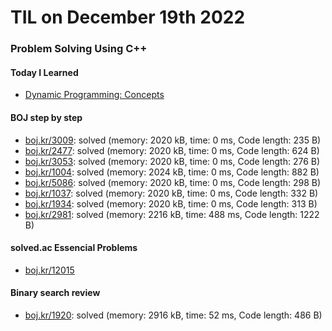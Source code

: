 # **TIL on December 19th 2022**
### Problem Solving Using C++
#### Today I Learned
- [Dynamic Programming: Concepts](../../../Computer%20Science/Algorithm/dp-2-12-14-2022.md)

#### BOJ step by step
- [boj.kr/3009](../../../Problem%20Solving/boj/3009-12-19-2022.cpp): solved (memory: 2020 kB, time: 0 ms, Code length: 235 B)
- [boj.kr/2477](../../../Problem%20Solving/boj/2477-12-19-2022.cpp): solved (memory: 2020 kB, time: 0 ms, Code length: 624 B)
- [boj.kr/3053](../../../Problem%20Solving/boj/3053-12-19-2022.cpp): solved (memory: 2020 kB, time: 0 ms, Code length: 276 B)
- [boj.kr/1004](../../../Problem%20Solving/boj/1004-12-19-2022.cpp): solved (memory: 2024 kB, time: 0 ms, Code length: 882 B)
- [boj.kr/5086](../../../Problem%20Solving/boj/5086-12-19-2022.cpp): solved (memory: 2020 kB, time: 0 ms, Code length: 298 B)
- [boj.kr/1037](../../../Problem%20Solving/boj/1037-12-19-2022.cpp): solved (memory: 2020 kB, time: 0 ms, Code length: 332 B)
- [boj.kr/1934](../../../Problem%20Solving/boj/1934-12-19-2022.cpp): solved (memory: 2020 kB, time: 0 ms, Code length: 313 B)
- [boj.kr/2981](../../../Problem%20Solving/boj/2981-12-19-2022.cpp): solved (memory: 2216 kB, time: 488 ms, Code length: 1222 B)

#### solved.ac Essencial Problems
- [boj.kr/12015](../../../Problem%20Solving/boj/solvedac/12015-12-14-2022.cpp)


#### Binary search review
- [boj.kr/1920](../../../Problem%20Solving/boj/Binary%20search/1920-12-19-2022.cpp): solved (memory: 2916 kB, time: 52 ms, Code length: 486 B)